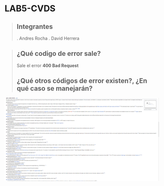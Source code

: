 # LAB5-CVDS

> ## Integrantes
> 
> . Andres Rocha
> . David Herrera 

> ## ¿Qué codigo de error sale?
>
> Sale el error **400 Bad Request**
>
> ## ¿Qué otros códigos de error existen?, ¿En qué caso se manejarán?

![](errores.PNG)

 